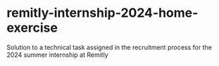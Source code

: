# remitly-internship-2024-home-exercise
Solution to a technical task assigned in the recruitment process for the 2024 summer internship at Remitly
